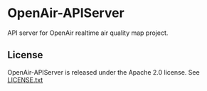 # OpenAir-APIServer

API server for OpenAir realtime air quality map project.

## License

OpenAir-APIServer is released under the Apache 2.0 license. See [LICENSE.txt](https://github.com/openairtech/apiserver/blob/master/LICENSE.txt)
